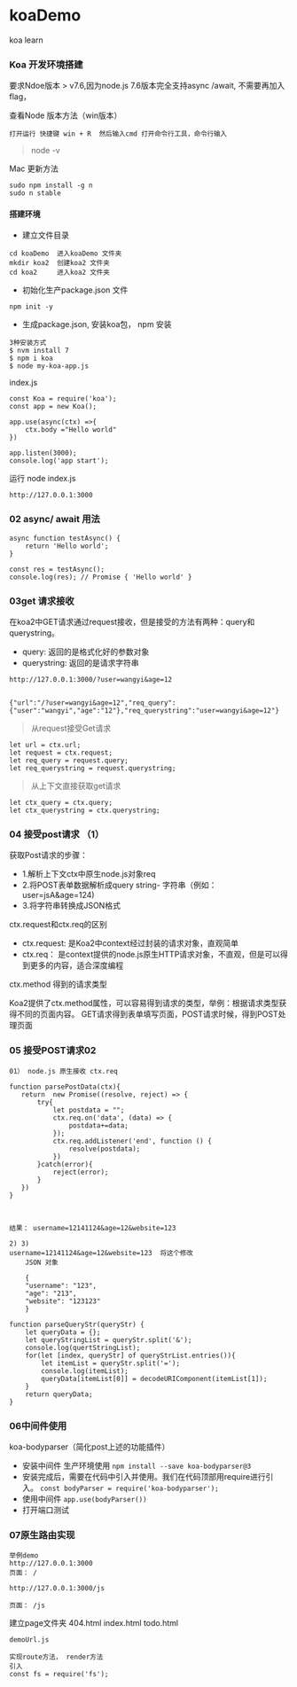 # koaDemo
koa learn

### Koa 开发环境搭建

要求Ndoe版本 > v7.6,因为node.js 7.6版本完全支持async /await, 不需要再加入flag，

查看Node 版本方法（win版本）

`
打开运行 快捷键 win + R  然后输入cmd 打开命令行工具，命令行输入
`

 > node -v

Mac 更新方法

```
sudo npm install -g n
sudo n stable
```
#### 搭建环境

- 建立文件目录
```
cd koaDemo  进入koaDemo 文件夹
mkdir koa2  创建koa2 文件夹
cd koa2     进入koa2 文件夹
```
- 初始化生产package.json 文件
```
npm init -y
```
- 生成package.json, 安装koa包， npm 安装
```
3种安装方式
$ nvm install 7
$ npm i koa
$ node my-koa-app.js
```
index.js
```
const Koa = require('koa');
const app = new Koa();

app.use(async(ctx) =>{
    ctx.body ="Hello world"
})

app.listen(3000);
console.log('app start');
```
运行  node index.js
```
http://127.0.0.1:3000
```

### 02 async/ await 用法

```
async function testAsync() {
    return 'Hello world';
}

const res = testAsync();
console.log(res); // Promise { 'Hello world' }
```

### 03get 请求接收 

在koa2中GET请求通过request接收，但是接受的方法有两种：query和querystring。
- query: 返回的是格式化好的参数对象
- querystring: 返回的是请求字符串

```
http://127.0.0.1:3000/?user=wangyi&age=12


{"url":"/?user=wangyi&age=12","req_query":{"user":"wangyi","age":"12"},"req_querystring":"user=wangyi&age=12"}
```

> 从request接受Get请求

```
let url = ctx.url;
let request = ctx.request;
let req_query = request.query;
let req_querystring = request.querystring;
```

> 从上下文直接获取get请求

```
let ctx_query = ctx.query;
let ctx_querystring = ctx.querystring;

```

### 04 接受post请求 （1）

获取Post请求的步骤：
- 1.解析上下文ctx中原生node.js对象req
- 2.将POST表单数据解析成query string- 字符串（例如：user=jsA&age=124)
- 3.将字符串转换成JSON格式 

ctx.request和ctx.req的区别

- ctx.request: 是Koa2中context经过封装的请求对象，直观简单
- ctx.req： 是context提供的node.js原生HTTP请求对象，不直观，但是可以得到更多的内容，适合深度编程

ctx.method 得到的请求类型
 
 Koa2提供了ctx.method属性，可以容易得到请求的类型，举例：根据请求类型获得不同的页面内容。
 GET请求得到表单填写页面，POST请求时候，得到POST处理页面
 
 ### 05 接受POST请求02
 
 ```
 01） node.js 原生接收 ctx.req
 
 function parsePostData(ctx){
 	return  new Promise((resolve, reject) => {
 		try{
 			let postdata = "";
 			ctx.req.on('data', (data) => {
 				postdata+=data;
 			});
 			ctx.req.addListener('end', function () {
 				resolve(postdata);
 			})
 		}catch(error){
 			reject(error);
 		}
 	})
 }
 
 
 
 结果： username=12141124&age=12&website=123
 
 ```
 
 ```
 2) 3)
 username=12141124&age=12&website=123  将这个修改 
	 JSON 对象
	 
	 {
	 "username": "123",
	 "age": "213",
	 "website": "123123"
	 }
	 
 function parseQueryStr(queryStr) {
	 let queryData = {};
	 let queryStringList = queryStr.split('&');
	 console.log(quertStringList);
	 for(let [index, queryStr] of queryStrList.entries()){
		 let itemList = queryStr.split('=');
		 console.log(itemList);
		 queryData[itemList[0]] = decodeURIComponent(itemList[1]);
	 }
	 return queryData;
 }
 
 ```
 
 
 ### 06中间件使用

koa-bodyparser（简化post上述的功能插件）

- 安装中间件 生产环境使用
`npm install --save koa-bodyparser@3`
- 安装完成后，需要在代码中引入并使用。我们在代码顶部用require进行引入。
`const bodyParser = require('koa-bodyparser');` 
- 使用中间件
`app.use(bodyParser())`
- 打开端口测试

### 07原生路由实现

```
举例demo
http://127.0.0.1:3000
页面： /

http://127.0.0.1:3000/js

页面： /js
```
建立page文件夹  404.html index.html todo.html

```
demoUrl.js

实现route方法， render方法
引入
const fs = require('fs');
```
